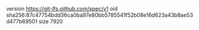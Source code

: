 version https://git-lfs.github.com/spec/v1
oid sha256:87c47754bdd36ca0ba97e80bb5785541f52b08e16d623a43b8ae53d477b69501
size 7920
